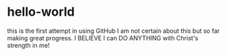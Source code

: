 # hello-world
this is the first attempt in using GitHub
I am not certain about this but so far making great progress.
I BELIEVE I can DO ANYTHING with Christ's strength in me!
